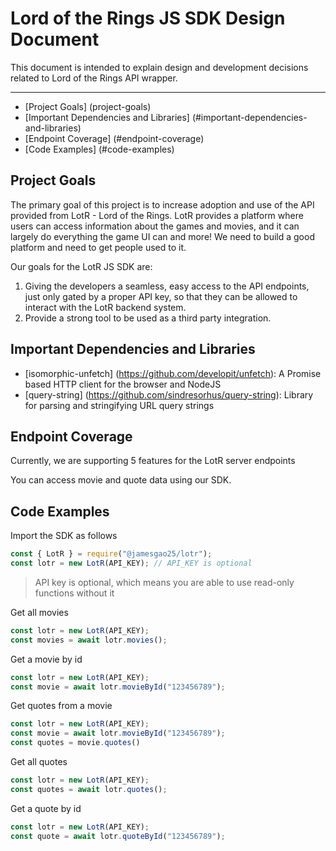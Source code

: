 Lord of the Rings JS SDK Design Document
========================================

This document is intended to explain design and development decisions related to Lord of the Rings API wrapper.

---

* [Project Goals] (project-goals)
* [Important Dependencies and Libraries] (#important-dependencies-and-libraries)
* [Endpoint Coverage] (#endpoint-coverage)
* [Code Examples] (#code-examples)

Project Goals
-------------

The primary goal of this project is to increase adoption and use of the API provided from LotR - Lord of the Rings.
LotR provides a platform where users can access information about the games and movies, and it can largely do everything the game UI can and more! We need to build a good platform and need to get people used to it.

Our goals for the LotR JS SDK are:

1. Giving the developers a seamless, easy access to the API endpoints, just only gated by a proper API key, so that they can be allowed to interact with the LotR backend system.
2. Provide a strong tool to be used as a third party integration.

Important Dependencies and Libraries
------------------------------------

* [isomorphic-unfetch] (https://github.com/developit/unfetch): A Promise based HTTP client for the browser and NodeJS
* [query-string] (https://github.com/sindresorhus/query-string): Library for parsing and stringifying URL query strings

Endpoint Coverage
-----------------

Currently, we are supporting 5 features for the LotR server endpoints

You can access movie and quote data using our SDK.

Code Examples
-------------

Import the SDK as follows

```javascript
const { LotR } = require("@jamesgao25/lotr");
const lotr = new LotR(API_KEY); // API_KEY is optional
```
> API key is optional, which means you are able to use read-only functions without it

Get all movies

```javascript
const lotr = new LotR(API_KEY);
const movies = await lotr.movies();
```

Get a movie by id

```javascript
const lotr = new LotR(API_KEY);
const movie = await lotr.movieById("123456789");
```

Get quotes from a movie

```javascript
const lotr = new LotR(API_KEY);
const movie = await lotr.movieById("123456789");
const quotes = movie.quotes()
```

Get all quotes

```javascript
const lotr = new LotR(API_KEY);
const quotes = await lotr.quotes();
```

Get a quote by id

```javascript
const lotr = new LotR(API_KEY);
const quote = await lotr.quoteById("123456789");
```
